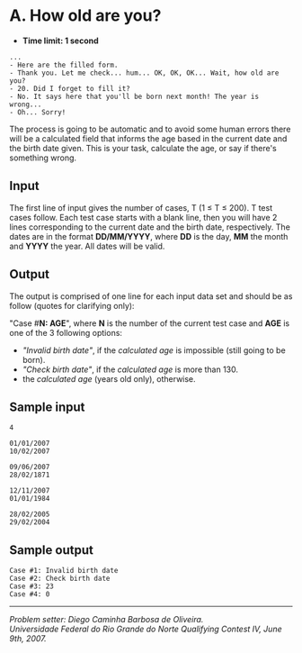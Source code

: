 A. How old are you?
===================

- **Time limit: 1 second**  

```
...
- Here are the filled form.
- Thank you. Let me check... hum... OK, OK, OK... Wait, how old are you?
- 20. Did I forget to fill it?
- No. It says here that you'll be born next month! The year is wrong...
- Oh... Sorry!
```

The process is going to be automatic and to avoid some human errors there will be a calculated field that informs the age based in the current date and the birth date given. This is your task, calculate the age, or say if there's something wrong.

Input
-----

The first line of input gives the number of cases, T (1 ≤ T ≤ 200). T test cases follow. Each test case starts with a blank line, then you will have 2 lines corresponding to the current date and the birth date, respectively. The dates are in the format **DD/MM/YYYY**, where **DD** is the day, **MM** the month and **YYYY** the year. All dates will be valid.

Output
------

The output is comprised of one line for each input data set and should be as follow (quotes for clarifying only):

"Case #**N: AGE**", where **N** is the number of the current test case and **AGE** is one of the 3 following options:

- *"Invalid birth date"*, if the *calculated age* is impossible (still going to be born).
- *"Check birth date"*, if the *calculated age* is more than 130.
- the *calculated age* (years old only), otherwise.

Sample input
------------
	4

	01/01/2007
	10/02/2007

	09/06/2007
	28/02/1871

	12/11/2007
	01/01/1984

	28/02/2005
	29/02/2004
	
Sample output
-------------

	Case #1: Invalid birth date
	Case #2: Check birth date
	Case #3: 23
	Case #4: 0
----

*Problem setter: Diego Caminha Barbosa de Oliveira.*  
*Universidade Federal do Rio Grande do Norte Qualifying Contest IV, June 9th, 2007.* 
